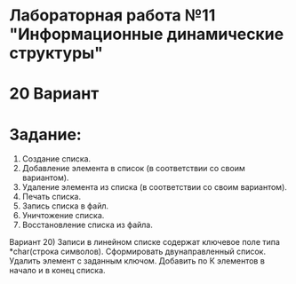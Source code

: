 # Лабораторная работа №11 "Информационные динамические структуры"
# 20 Вариант

# Задание:
1. Создание списка.
2. Добавление элемента в список (в соответствии со своим вариантом).
3. Удаление элемента из списка (в соответствии со своим вариантом).
4. Печать списка.
5. Запись списка в файл.
6. Уничтожение списка.
7. Восстановление списка из файла.

Вариант 20) Записи в линейном списке содержат ключевое поле типа *char(строка символов). Сформировать двунаправленный список. Удалить элемент с заданным ключом. Добавить по К элементов в начало и в конец списка.


